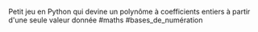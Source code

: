 Petit jeu en Python qui devine un polynôme à coefficients entiers à partir d'une seule valeur donnée #maths #bases_de_numération
